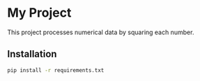 # My Project

This project processes numerical data by squaring each number.

## Installation
```sh
pip install -r requirements.txt